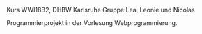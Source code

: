 Kurs WWI18B2, DHBW Karlsruhe
Gruppe:Lea, Leonie und Nicolas

Programmierprojekt in der Vorlesung Webprogrammierung.
